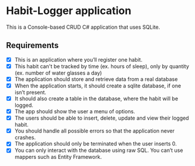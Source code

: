 # Habit-Logger application 
This is a Console-based CRUD C# application that uses SQLite. 

## Requirements 
- [x] This is an application where you’ll register one habit.
- [x] This habit can't be tracked by time (ex. hours of sleep), only by quantity (ex. number of water glasses a day)
- [x] The application should store and retrieve data from a real database
- [x] When the application starts, it should create a sqlite database, if one isn’t present.
- [x] It should also create a table in the database, where the habit will be logged.
- [x] The app should show the user a menu of options.
- [x] The users should be able to insert, delete, update and view their logged habit.
- [x] You should handle all possible errors so that the application never crashes.
- [x] The application should only be terminated when the user inserts 0.
- [x] You can only interact with the database using raw SQL. You can’t use mappers such as Entity Framework.
